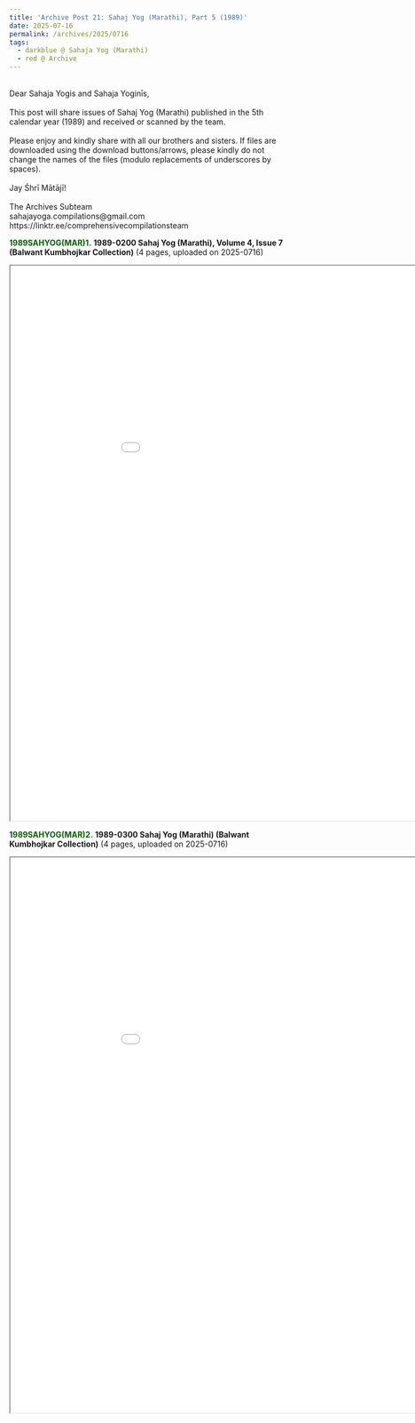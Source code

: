 ```yaml
---
title: 'Archive Post 21: Sahaj Yog (Marathi), Part 5 (1989)'
date: 2025-07-16
permalink: /archives/2025/0716
tags:
  - darkblue @ Sahaja Yog (Marathi)
  - red @ Archive
---
```


<p>
<br>
Dear Sahaja Yogis and Sahaja Yoginīs,<br>
<br>
This post will share issues of Sahaj Yog (Marathi) published in the 5th calendar year (1989) and received or scanned by the team.<br>
<br>
Please enjoy and kindly share with all our brothers and sisters. If files are downloaded using the download buttons/arrows, please kindly do not change the names of the files (modulo replacements of underscores by spaces).<br>
<br>
Jay Śhrī Mātājī!<br>
<br>
The Archives Subteam<br>
sahajayoga.compilations@gmail.com<br>
https://linktr.ee/comprehensivecompilationsteam<br>
</p>

<font color="DarkGreen"><b>1989SAHYOG(MAR)1.</b></font> <b>1989-0200 Sahaj Yog (Marathi), Volume 4, Issue 7 (Balwant Kumbhojkar Collection)</b> (4 pages, uploaded on 2025-0716)

<iframe src="/pdf/#https://pub-0acf3a4aadfd401894e2ec0ae0b5eaf3.r2.dev/1989-0200_Sahaj_Yog_(Marathi)_Volume_4_Issue_7_(Balwant_Kumbhojkar_Collection).pdf" width="1000px" height="1000px"></iframe>

<br>

<font color="DarkGreen"><b>1989SAHYOG(MAR)2.</b></font> <b>1989-0300 Sahaj Yog (Marathi) (Balwant Kumbhojkar Collection)</b> (4 pages, uploaded on 2025-0716)

<iframe src="/pdf/#https://pub-0acf3a4aadfd401894e2ec0ae0b5eaf3.r2.dev/1989-0300_Sahaj_Yog_(Marathi)_Volume_4_Issue_8_(Balwant_Kumbhojkar_Collection).pdf" width="1000px" height="1000px"></iframe>